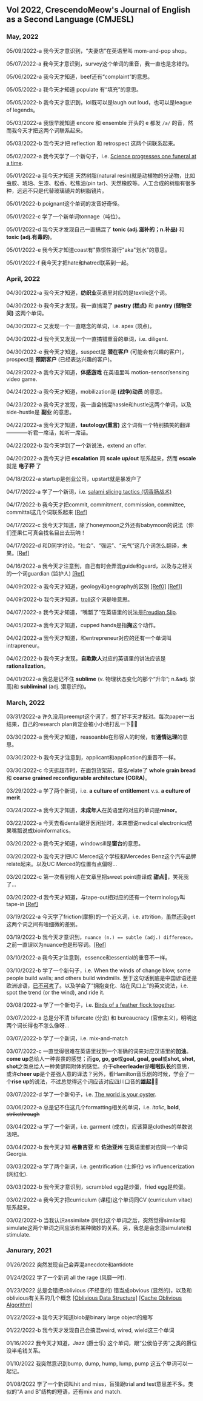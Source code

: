 ## Vol 2022, CrescendoMeow's Journal of English as a Second Language (CMJESL)

### May, 2022

05/09/2022-a 我今天才意识到，“夫妻店”在英语里叫 mom-and-pop shop。

05/07/2022-a 我今天才意识到，survey这个单词的重音，我一直也是念错的。

05/06/2022-a 我今天才知道，beef还有“complaint”的意思。

05/05/2022-a 我今天才知道 populate 有“填充”的意思。

05/05/2022-b 我今天才意识到，lol既可以是laugh out loud，也可以是league of legends。

05/03/2022-a 我很早就知道 encore 和 ensemble 开头的 e 都发 `/a/` 的音，然而我今天才把这两个词联系起来。

05/03/2022-b 我今天才把 reflection 和 retrospect 这两个词联系起来。

05/02/2022-a 我今天学了一个新句子，i.e. [Science progresses one funeral at a time](https://en.wikipedia.org/wiki/Planck%27s_principle).

05/01/2022-a 我今天才知道 天然树脂(natural resin)就是动植物的分泌物，比如虫胶、琥珀、生漆、松香、松焦油(pin tar)、天然橡胶等。人工合成的树脂有很多种，远远不只是代替玻璃镜片的树脂镜片。

05/01/2022-b poignant这个单词的发音好奇怪。

05/01/2022-c 学了一个新单词tonnage（吨位）。

05/01/2022-d 我今天才发现自己一直搞混了 **tonic (adj.滋补的；n.补品)** 和 **toxic (adj.有毒的)**。

05/01/2022-e 我今天才知道coast有"靠惯性滑行"aka"划水"的意思。

05/01/2022-f 我今天才把hate和hatred联系到一起。


### April, 2022

04/30/2022-a 我今天才知道，**纺织业**英语里对应的是textile这个词。

04/30/2022-b 我今天才发现，我一直搞混了 **pastry (糕点)** 和 **pantry (储物空间)** 这两个单词。

04/30/2022-c 又发现一个一直瞎念的单词，i.e. apex (顶点)。

04/30/2022-d 我今天又发现一个一直搞错重音的单词，i.e. diligent.

04/30/2022-e 我今天才知道，suspect是 **潜在客户** (可能会有兴趣的客户)，prospect是 **预期客户** (已经表达兴趣的客户)。

04/29/2022-a 我今天才知道，**体感游戏** 在英语里叫 motion-sensor/sensing video game.

04/24/2022-a 我今天才知道，mobilization是 **(战争)动员** 的意思。

04/23/2022-a 我今天才发现，我一直会搞混hassle和hustle这两个单词，以及side-hustle是 **副业** 的意思。

04/22/2022-a 我今天才知道，**tautology(重言)** 这个词有一个特别搞笑的翻译————听君一席话，如听一席话。

04/22/2022-b 我今天学到了一个新说法，extend an offer.

04/20/2022-a 我今天才把 **escalation** 同 **scale up/out** 联系起来，然而 **escale** 就是 **电子秤** 了

04/18/2022-a startup是创业公司，upstart就是暴发户了

04/17/2022-a 学了一个新词，i.e. [salami slicing tactics (切香肠战术)](https://en.wikipedia.org/wiki/Salami_slicing_tactics)

04/17/2022-b 我今天才把commit, commitment, commission, committee, committal这几个词联系起来 [[Ref]](https://blog.harwardcommunications.com/2018/05/14/the-difference-between-commitment-and-commission-and-committee-and-committal/)

04/17/2022-c 我今天才知道，除了honeymoon之外还有babymoon的说法（你们歪果仁可真会找名目出去玩呐！

04/17/2022-d 和D同学讨论，“社会”、“强运”、“元气”这几个词怎么翻译，未果。[[Ref]](https://www.e2say.com/articles/2472/)

04/16/2022-a 我今天才注意到，自己有时会弄混guide和guard，以及与之相关的一个词guardian (监护人) [[Ref]](https://wikidiff.com/guard/guide)

04/09/2022-a 我今天才知道，geology和geography的区别 [[Ref0]](https://keydifferences.com/difference-between-geography-and-geology.html) [[Ref1]](https://www.quora.com/Why-does-Sheldon-Cooper-say-geology-isnt-a-real-science)

04/09/2022-b 我今天才知道，[troll](https://en.wikipedia.org/wiki/Internet_troll)这个词是啥意思。

04/07/2022-a 我今天才知道，“嘴瓢了”在英语里的说法是[Freudian Slip](https://en.wikipedia.org/wiki/Freudian_slip).

04/05/2022-a 我今天才知道，cupped hands是指**掬**这个动作。

04/02/2022-a 我今天才知道，和entrepreneur对应的还有一个单词叫intrapreneur。

04/02/2022-b 我今天才发现，**自欺欺人**对应的英语里的讲法应该是**rationalization**。

04/01/2022-a 我总是记不住 **sublime** (v. 物理状态变化的那个“升华”; n.&adj. 崇高)和 **subliminal** (adj. 潜意识的)。

### March, 2022

03/31/2022-a 许久没用preempt这个词了，想了好半天才敲对。每次paper一出结果，自己的research plan肯定会被小小地打乱一下🤦‍♀️

03/30/2022-a 我今天才知道，reasoanble在形容人的时候，有**通情达理**的意思。

03/30/2022-b 我今天才注意到，applicant和application的重音不一样。

03/30/2022-c 今天逛超市时，在面包货架前，莫名relate了 **whole grain bread** 和 **coarse grained reconfigurable architecture (CGRA)**。

03/29/2022-a 学了两个新词，i.e. **a culture of entitlement** v.s. **a culture of merit**.

03/24/2022-a 我今天才知道，**未成年人**在英语里的对应的单词是**minor**。

03/22/2022-a 今天去看dental跟牙医闲扯时，本来想说medical electronics结果嘴瓢说成bioinformatics。

03/20/2022-a 我今天才知道，windowsill是**窗台**的意思。

03/20/2022-b 我今天才把UC Merced这个学校和Mercedes Benz这个汽车品牌relate起来。以及UC Merced的位置有点偏呀...

03/20/2022-c 第一次看到有人在文章里把sweet point直译成 **甜点**🍮，笑死我了...

03/20/2022-d 我今天才知道，与tape-out相对应的还有一个terminology叫tape-in [[Ref]](https://www.quora.com/What-do-tape-in-and-tape-out-mean-in-electronic-design)

03/19/2022-a 今天学了friction(摩擦)的一个近义词，i.e. attrition，虽然还没get这两个词之间有啥细微的差别。

03/19/2022-b 我今天才意识到，`nuance (n.) == subtle (adj.) difference`，之前一直误以为nuance也是形容词。[[Ref]](https://forum.wordreference.com/threads/nuance-subtle-difference.624844/)

03/10/2022-a 我今天才注意到，essence和essential的重音不一样。

03/10/2022-b 学了一个新句子，i.e. When the winds of change blow, some people build walls; and others build windmills. 至于这句话到底是中国谚语还是欧洲谚语，[已不可考](https://www.zhihu.com/question/38405324)了。以及学会了“拥抱变化、站在风口上”的英文说法，i.e. spot the trend (or the wind), and ride it.

03/08/2022-a 学了一个新句子，i.e. [Birds of a feather flock together](https://en.wikipedia.org/wiki/Birds_of_a_feather_flock_together).

03/07/2022-a 总是分不清 bifurcate (分岔) 和 bureaucracy (官僚主义)，明明这两个词长得也不怎么像呀...

03/07/2022-b 学了一个新词，i.e. mix-and-match

03/07/2022-c 一直觉得很难在英语里找到一个准确的词来对应汉语里的**加油**。**come up**总给人一种丧丧的感觉；而**go, go, go**或**goal, goal, goal**或**shot, shot, shot**之类总给人一种黄健翔附体的感觉。介于**cheerleader**是**啦啦队长**的意思，或许**cheer up**是个差强人意的译法？另外，看Hamilton音乐剧的时候，学会了一个**rise up**的说法，不过总觉得这个词应该对应四川口音的**雄起**🤦‍♀️

03/07/2022-d 学了一个新句子，i.e. [The world is your oyster](https://nosweatshakespeare.com/quotes/famous/the-worlds-your-oyster/).

03/06/2022-a 总是记不住这几个formatting相关的单词，i.e. *italic*, **bold**, ~~strikethrough~~

03/04/2022-a 学了一个新词，i.e. garment (成衣)，应该算是clothes的单数说法吧。

03/04/2022-b 我今天才知 **格鲁吉亚** 和 **佐治亚州** 在英语里都对应同一个单词Georgia.

03/03/2022-a 学了两个新词，i.e. gentrification (士绅化) vs influencerization (网红化).

03/03/2022-b 我今天才意识到，scrambled egg是炒蛋，fried egg是煎蛋。

03/02/2022-a 我今天才把curriculum (课程)这个单词同CV (curriculum vitae)联系起来。

03/02/2022-b 当我认识assimilate (同化)这个单词之后，突然觉得similar和simulate这两个单词之间应该有某种微妙的关系。另，我总是会念混simulate和stimulate.

### Janurary, 2021

01/26/2022 突然发现自己会弄混anecdote和antidote

01/24/2022 学了一个新词 all the rage (风靡一时).

01/23/2022 总是会错把oblivious (不经意的) 错当成obvious (显然的)，以及和oblivious有关系的几个概念 [[Oblivious Data Structure]](https://en.wikipedia.org/wiki/Oblivious_data_structure) [[Cache Oblivious Algorithm]](https://en.wikipedia.org/wiki/Cache-oblivious_algorithm)

01/22/2022-a 我今天才知道blob是binary large object的缩写

01/22/2022-b 我今天才发现自己会搞混weird, wired, wield这三个单词

01/16/2022 我今天才知道，Jazz (爵士乐) 这个单词，跟“公侯伯子男”之类的爵位没半毛钱关系。

01/10/2022 我突然意识到bump, dump, hump, lump, pump 这五个单词可以一起记。

01/08/2022 学了一个新词叫hit and miss，盲猜跟trial and test意思差不多。类似的“A and B”结构的短语，还有mix and match.

